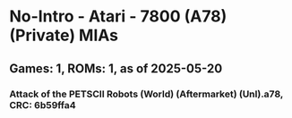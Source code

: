 # No-Intro - Atari - 7800 (A78) (Private) MIAs
## Games: 1, ROMs: 1, as of 2025-05-20

### Attack of the PETSCII Robots (World) (Aftermarket) (Unl).a78, CRC: 6b59ffa4
